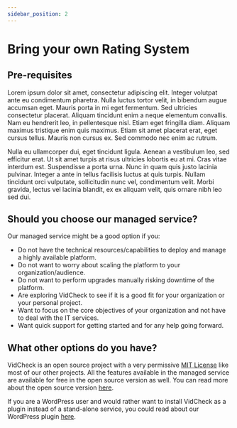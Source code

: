 ```yaml
---
sidebar_position: 2
---
```


# Bring your own Rating System

## Pre-requisites

Lorem ipsum dolor sit amet, consectetur adipiscing elit. Integer volutpat ante eu condimentum pharetra. Nulla luctus tortor velit, in bibendum augue accumsan eget. Mauris porta in mi eget fermentum. Sed ultricies consectetur placerat. Aliquam tincidunt enim a neque elementum convallis. Nam eu hendrerit leo, in pellentesque nisl. Etiam eget fringilla diam. Aliquam maximus tristique enim quis maximus. Etiam sit amet placerat erat, eget cursus tellus. Mauris non cursus ex. Sed commodo nec enim ac rutrum.

Nulla eu ullamcorper dui, eget tincidunt ligula. Aenean a vestibulum leo, sed efficitur erat. Ut sit amet turpis at risus ultricies lobortis eu at mi. Cras vitae interdum est. Suspendisse a porta urna. Nunc in quam quis justo lacinia pulvinar. Integer a ante in tellus facilisis luctus at quis turpis. Nullam tincidunt orci vulputate, sollicitudin nunc vel, condimentum velit. Morbi gravida, lectus vel lacinia blandit, ex ex aliquam velit, quis ornare nibh leo sed dui.

## Should you choose our managed service?

Our managed service might be a good option if you:

- Do not have the technical resources/capabilities to deploy and manage a highly available platform.
- Do not want to worry about scaling the platform to your organization/audience. 
- Do not want to perform upgrades manually risking downtime of the platform.
- Are exploring VidCheck to see if it is a good fit for your organization or your personal project.
- Want to focus on the core objectives of your organization and not have to deal with the IT services.
- Want quick support for getting started and for any help going forward.

## What other options do you have?

VidCheck is an open source project with a very permissive [MIT License](https://github.com/factly/vidcheck/blob/develop/LICENSE) like most of our other projects. All the features available in the managed service are available for free in the open source version as well. You can read more about the open source version [here](/docs/introduction/self-hosted).

If you are a WordPress user and would rather want to install VidCheck as a plugin instead of a stand-alone service, you could read about our WordPress plugin [here](/docs/introduction/wordpress-plugin).